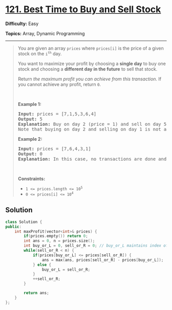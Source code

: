 # [121. Best Time to Buy and Sell Stock](https://leetcode.com/problems/best-time-to-buy-and-sell-stock/)

**Difficulty:** Easy

**Topics:** Array, Dynamic Programming

---



<blockquote>

<p>You are given an array <code>prices</code> where <code>prices[i]</code> is the price of a given stock on the <code>i<sup>th</sup></code> day.</p>

<p>You want to maximize your profit by choosing a <strong>single day</strong> to buy one stock and choosing a <strong>different day in the future</strong> to sell that stock.</p>

<p>Return <em>the maximum profit you can achieve from this transaction</em>. If you cannot achieve any profit, return <code>0</code>.</p>

<p>&nbsp;</p>
<p><strong class="example">Example 1:</strong></p>

<pre>
<strong>Input:</strong> prices = [7,1,5,3,6,4]
<strong>Output:</strong> 5
<strong>Explanation:</strong> Buy on day 2 (price = 1) and sell on day 5 (price = 6), profit = 6-1 = 5.
Note that buying on day 2 and selling on day 1 is not allowed because you must buy before you sell.
</pre>

<p><strong class="example">Example 2:</strong></p>

<pre>
<strong>Input:</strong> prices = [7,6,4,3,1]
<strong>Output:</strong> 0
<strong>Explanation:</strong> In this case, no transactions are done and the max profit = 0.
</pre>

<p>&nbsp;</p>
<p><strong>Constraints:</strong></p>

<ul>
	<li><code>1 &lt;= prices.length &lt;= 10<sup>5</sup></code></li>
	<li><code>0 &lt;= prices[i] &lt;= 10<sup>4</sup></code></li>
</ul>


</blockquote>

## Solution
```cpp
class Solution {
public:
    int maxProfit(vector<int>& prices) {
        if(prices.empty()) return 0;
        int ans = 0, n = prices.size();
        int buy_or_L = 0, sell_or_R = 0; // buy_or_L maintains index of minPriceSeen
        while(sell_or_R < n) {
            if(prices[buy_or_L] <= prices[sell_or_R]) {
                ans = max(ans, prices[sell_or_R] - prices[buy_or_L]);
            } else {
                buy_or_L = sell_or_R;
            }
            ++sell_or_R;
        }

        return ans;
    }
};
```

